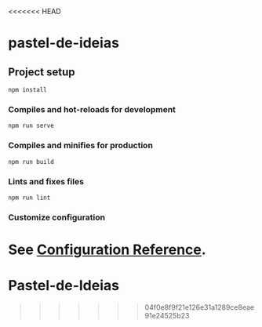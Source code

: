 <<<<<<< HEAD
# pastel-de-ideias

## Project setup
```
npm install
```

### Compiles and hot-reloads for development
```
npm run serve
```

### Compiles and minifies for production
```
npm run build
```

### Lints and fixes files
```
npm run lint
```

### Customize configuration
See [Configuration Reference](https://cli.vuejs.org/config/).
=======
# Pastel-de-Ideias
>>>>>>> 04f0e8f9f21e126e31a1289ce8eae91e24525b23
